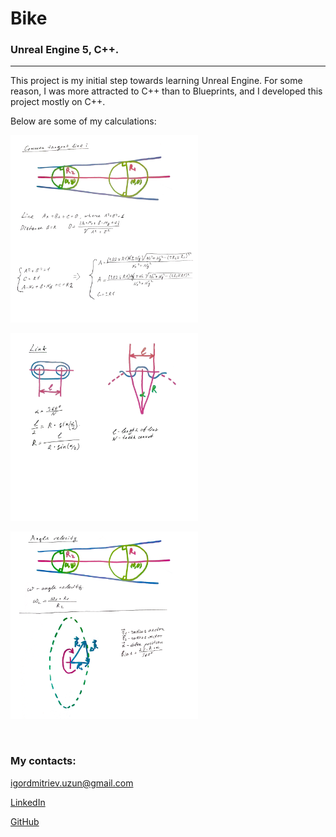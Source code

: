 <h1><strong>Bike</strong></h1>   
<h3><strong>
Unreal Engine 5, C++. </strong></h3>

<hr>
<p>This project is my initial step towards learning Unreal Engine. For some reason, I was more attracted to C++ than to Blueprints, and I developed this project mostly on C++.</p>

<p>
Below are some of my calculations:
</p>
<p>
        <img src="readme_img/dis1.png" width="300"
             height="300 alt="Common tangent">
</p>
<p>
        <img src="readme_img/dis2.png" width="300"
             height="300 alt="Sprocket">
</p>
<p>
        <img src="readme_img/dis3.png" width="300"
             height="300 alt="Angular vlocity">
</p>

<br>
<h3><strong>My contacts:</strong></h3>
<p><a href="mailto:igordmitriev@gmail.com">igordmitriev.uzun@gmail.com</a></p>
<p><a href="https://www.linkedin.com/in/igor-uzun">LinkedIn</a></p>
<p><a href="https://www.github.com/Uzunig">GitHub</a></p>